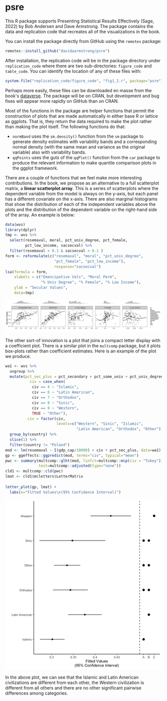 # psre

This R package supports </em>Presenting Statistical Results Effectively</em> (Sage, 2022) by Bob Andersen and Dave Armstrong.  The package contains the data and replication code that recreates all of the visualizations in the book.  

You can install the package directly from GitHub using the `remotes` package: 

```r
remotes::install_github("davidaarmstrong/psre")
```

After installation, the replication code will be in the package directory under `replication_code` where there are two sub-directories: `figure_code` and `table_code`.  You can identify the location of any of these files with: 

```r
system.file("replication_code/figure_code", "fig1_2.r", package="psre")
```

Perhaps more easily, these files can be downloaded en masse from the book's [dataverse](https://dataverse.harvard.edu/dataverse/psre).  The package will be on CRAN, but development and bug fixes will appear more rapidly on GitHub than on CRAN. 

Most of the functions in the package are helper functions that permit the construction of plots that are made automatically in either base R or lattice as ggplots.  That is, they return the data required to make the plot rather than making the plot itself.  The following functions do that: 

- `normBand` uses the `sm.density()` function from the `sm` package to generate density estimates with variability bands and a corresponding normal density (with the same mean and variance as the original variable) also with variability bands. 
- `qqPoints` uses the guts of the `qqPlot()` function from the `car` package to produce the relevant information to make quantile comparison plots in the ggplot framework. 

There are a couple of functions that we feel make more interesting contributions.  In the book, we propose as an alternative to a full scatterplot matrix, a **linear scatterplot array**.  This is a series of scatterplots where the dependent variable from the model is always on the y-axis, but each panel has a different covariate on the x-axis.  There are also marginal histograms that show the distribution of each of the independent variables above the plots and the distribution of the dependent variable on the right-hand side of the array.  An example is below: 

```r
data(wvs)
library(dplyr)
tmp <- wvs %>% 
  select(resemaval, moral, pct_univ_degree, pct_female, 
         pct_low_income, sacsecval) %>% 
  filter(resemaval > 0.1 & sacsecval > 0.1 ) 
form <- reformulate(c("resemaval", "moral", "pct_univ_degree", 
                      "pct_female", "pct_low_income"), 
                      response="sacsecval")
lsa(formula = form, 
    xlabels = c("Emancipative Vals", "Moral Perm", 
                "% Univ Degree", "% Female", "% Low Income"), 
    ylab = "Secular Values", 
    data=tmp)
```

![](figs/lsa.png)

The other sort-of innovation is a plot that joins a compact letter display with a coefficient plot.  There is a similar plot in the `multcomp` package, but it plots box-plots rather than coefficient estimates.  Here is an example of the plot we produce.  

```r
wa1 <- wvs %>% 
  ungroup %>% 
  mutate(pct_sec_plus = pct_secondary + pct_some_univ + pct_univ_degree, 
           civ = case_when(
            civ == 4 ~ "Islamic", 
            civ == 6 ~ "Latin American", 
            civ == 7 ~ "Orthodox", 
            civ == 8 ~ "Sinic", 
            civ == 9 ~ "Western", 
            TRUE ~ "Other"), 
          civ = factor(civ, 
                       levels=c("Western", "Sinic", "Islamic", 
                                "Latin American", "Orthodox", "Other"))) %>% 
  group_by(country) %>% 
  slice(1) %>% 
  filter(country != "Poland")
mod <- lm(resemaval ~ I(gdp_cap/10000) + civ + pct_sec_plus, data=wa1)
gp <- ggeffects::ggpredict(mod, terms="civ", typical="mean")
pwc <- summary(multcomp::glht(mod, linfct=multcomp::mcp(civ = "Tukey")), 
               test=multcomp::adjusted(type="none"))
cld1 <- multcomp::cld(pwc)
lmat <- cld1$mcletters$LetterMatrix

letter_plot(gp, lmat) + 
  labs(x="Fitted Values\n(95% Confidence Interval)")
```

![](figs/letterplot.png)


In the above plot, we can see that the Islamic and Latin American civilizations are different from each other, the Western civilization is different from all others and there are no other significant pairwise differences among categories. 


